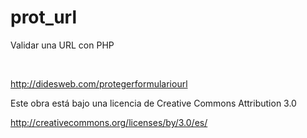 ﻿# prot_url
Validar una URL con 
PHP

<br>

http://didesweb.com/protegerformulariourl
<br>


Este obra está bajo una licencia de Creative Commons Attribution 3.0
<br>

http://creativecommons.org/licenses/by/3.0/es/<br>
